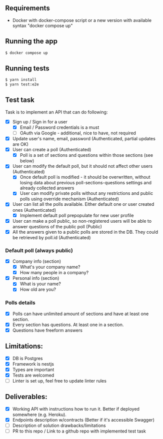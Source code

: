 ## Requirements
* Docker with docker-compose script or a new version with available syntax "docker compose up"

## Running the app

```bash
$ docker compose up
```

## Running tests

```bash
$ yarn install
$ yarn test:e2e
```

## Test task
Task is to implement an API that can do following:
- [x] Sign up / Sign in for a user
  - [x] Email / Password credentials is a must
  - [ ] OAuth via Google - additional, nice to have, not required
- [x] Update user's name, email, password (Authenticated, partial updates are OK)
- [x] User can create a poll (Authenticated)
  - [x] Poll is a set of sections and questions within those sections (see below)
- [x] User can modify the default poll, but it should not affect other users (Authenticated)
  - [x] Once default poll is modified - it should be overwritten, without losing data about previous poll-sections-questions settings and already collected answers
  - [x] User can modify private polls without any restrictions and public polls using override mechanism (Authenticated)
- [x] User can list all the polls available. Either default one or user created ones (Authenticated)
  - [x] Implement default poll prepopulate for new user profile
- [x] User can make a poll public, so non-registered users will be able to answer questions of the public poll (Public)
- [x] All the answers given to a public polls are stored in the DB. They could be retrieved by poll.id (Authenticated)

### Default poll (always public)
- [x] Company info (section)
  - [x] What's your company name?
  - [x] How many people in a company?
- [x] Personal info (section)
  - [x] What is your name?
  - [x] How old are you?

### Polls details
- [x] Polls can have unlimited amount of sections and have at least one section. 
- [x] Every section has questions. At least one in a section.
- [x] Questions have freeform answers

## Limitations:
- [x] DB is Postgres
- [x] Framework is nestjs
- [x] Types are important
- [x] Tests are welcomed
- [ ] Linter is set up, feel free to update linter rules

## Deliverables:
- [x] Working API with instructions how to run it. Better if deployed somewhere (e.g. Heroku).
- [x] Endpoints description w/contracts (Better if it's accessible Swagger)
- [ ] Description of solution drawbacks/limitations
- [ ] PR to this repo / Link to a github repo with implemented test task
